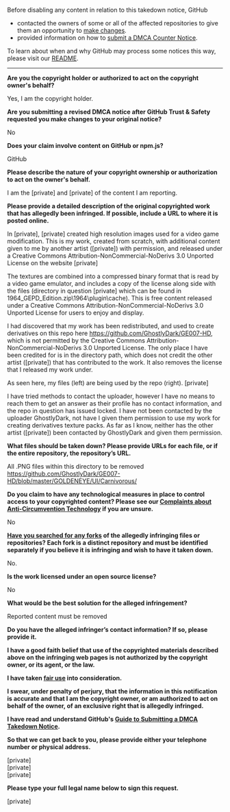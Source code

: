 Before disabling any content in relation to this takedown notice, GitHub
- contacted the owners of some or all of the affected repositories to give them an opportunity to [make changes](https://docs.github.com/en/github/site-policy/dmca-takedown-policy#a-how-does-this-actually-work).
- provided information on how to [submit a DMCA Counter Notice](https://docs.github.com/en/articles/guide-to-submitting-a-dmca-counter-notice).

To learn about when and why GitHub may process some notices this way, please visit our [README](https://github.com/github/dmca/blob/master/README.md#anatomy-of-a-takedown-notice).

---

**Are you the copyright holder or authorized to act on the copyright owner's behalf?**

Yes, I am the copyright holder.

**Are you submitting a revised DMCA notice after GitHub Trust & Safety requested you make changes to your original notice?**

No

**Does your claim involve content on GitHub or npm.js?**

GitHub

**Please describe the nature of your copyright ownership or authorization to act on the owner's behalf.**

I am the [private] and [private] of the content I am reporting.

**Please provide a detailed description of the original copyrighted work that has allegedly been infringed. If possible, include a URL to where it is posted online.**

In [private], [private] created high resolution images used for a video game modification. This is my work, created from scratch, with additional content given to me by another artist ([private]) with permission, and released under a Creative Commons Attribution-NonCommercial-NoDerivs 3.0 Unported License on the website [private]

The textures are combined into a compressed binary format that is read by a video game emulator, and includes a copy of the license along side with the files (directory in question [private] which can be found in 1964_GEPD_Edition.zip\1964\plugin\cache\). This is free content released under a Creative Commons Attribution-NonCommercial-NoDerivs 3.0 Unported License for users to enjoy and display.

I had discovered that my work has been redistributed, and used to create derivatives on this repo here https://github.com/GhostlyDark/GE007-HD, which is not permitted by the Creative Commons Attribution-NonCommercial-NoDerivs 3.0 Unported License. The only place I have been credited for is in the directory path, which does not credit the other artist ([private]) that has contributed to the work. It also removes the license that I released my work under.

As seen here, my files (left) are being used by the repo (right). [private]

I have tried methods to contact the uploader, however I have no means to reach them to get an answer as their profile has no contact information, and the repo in question has issued locked. I have not been contacted by the uploader GhostlyDark, not have I given them permission to use my work for creating derivatives texture packs. As far as I know, neither has the other artist ([private]) been contacted by GhostlyDark and given them permission.

**What files should be taken down? Please provide URLs for each file, or if the entire repository, the repository’s URL.**

All .PNG files within this directory to be removed https://github.com/GhostlyDark/GE007-HD/blob/master/GOLDENEYE/UI/Carnivorous/

**Do you claim to have any technological measures in place to control access to your copyrighted content? Please see our <a href="https://docs.github.com/articles/guide-to-submitting-a-dmca-takedown-notice#complaints-about-anti-circumvention-technology">Complaints about Anti-Circumvention Technology</a> if you are unsure.**

No

**<a href="https://docs.github.com/articles/dmca-takedown-policy#b-what-about-forks-or-whats-a-fork">Have you searched for any forks</a> of the allegedly infringing files or repositories? Each fork is a distinct repository and must be identified separately if you believe it is infringing and wish to have it taken down.**

No.

**Is the work licensed under an open source license?**

No

**What would be the best solution for the alleged infringement?**

Reported content must be removed

**Do you have the alleged infringer’s contact information? If so, please provide it.**

**I have a good faith belief that use of the copyrighted materials described above on the infringing web pages is not authorized by the copyright owner, or its agent, or the law.**

**I have taken <a href="https://www.lumendatabase.org/topics/22">fair use</a> into consideration.**

**I swear, under penalty of perjury, that the information in this notification is accurate and that I am the copyright owner, or am authorized to act on behalf of the owner, of an exclusive right that is allegedly infringed.**

**I have read and understand GitHub's <a href="https://docs.github.com/articles/guide-to-submitting-a-dmca-takedown-notice/">Guide to Submitting a DMCA Takedown Notice</a>.**

**So that we can get back to you, please provide either your telephone number or physical address.**

[private]  
[private]  
[private]  

**Please type your full legal name below to sign this request.**

[private]  
